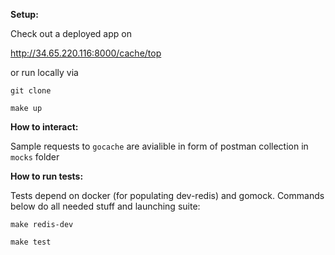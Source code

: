 **Setup:**

Check out a deployed app on 

http://34.65.220.116:8000/cache/top

or run locally via

`git clone`

`make up`


**How to interact:**

Sample requests to `gocache` are avialible in form of postman collection in `mocks` folder

**How to run tests:**

Tests depend on docker (for populating dev-redis) and gomock. Commands below do all needed stuff and launching suite:

`make redis-dev`

`make test`